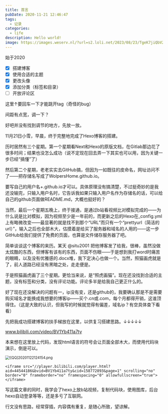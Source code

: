 ```yaml
---
title: 首言
pubDate: 2020-11-21 12:46:47
tags:
  - 记录
categories:
  - life
description: Hello world!
image: https://images.weserv.nl/?url=s2.loli.net/2023/08/23/TgeK7jiQbV2cpBo.webp
---
```


始于2020

<!--more-->

- [x] 搭建博客
- [x] 使用合适的主题
- [x] 更改头像
- [x] 添加分类（标签和目录）
- [ ] 开放评论区

这里↑要回车一下才能跳开tag（奇怪的bug）

间距有点宽，调一下？

好吧并没有找到调节的地方，先放一放。

11月21日小雪，早晨，终于完整地完成了Hexo博客的搭建。

历时居然有三个星期。第一个星期看Next和Hexo的原版文档，在Gitlab那边花了很多时间；结果也没怎么成功（说不定现在回去弄一下其实也可以用，因为关键一步已经“搞懂”了）

然后第二个星期，老老实实去GitHub搞，但因为一如既往的皮命名，网址访问不了——把存储名写成了WolpersHome.github.io。

要写自己的用户名+.github.io才可以。具体原理没有搞清楚，不过挺奇妙的是我还没输完，只输入用户名时，它告诉我如果只输入用户名作为存储名的话，可以给自己的github页面做README.md，大概也挺好的？

当然，最后一个星期五晚上，终于接通，是通过b站看视频比对模拟完成的——为什么说是比对模拟，因为视频至少是一年前的，而更新之后的Hexo在_config.yml上有略微改变——最显著的就是找不到那个“URL”而只有一个“prettyurl（简洁的url）”，输入之后也全部木大，估摸着是给买了服务器和域名的人用的——这一步GitHub给我们提供了免费的页面，也算是文件储存服务器了吧。

简单谈谈这个博客的来历。某天 @situ2001 把他博客发了给我，很棒，虽然没做太炫酷的东西，但博客有该有的东西，页面不伤眼——于是想到我打word时痛苦的眼睛，以及没有优雅感的.docx堆，我下定决心也做一个。当然，照猫画虎就是了，前人道路已经没有黑暗之处，走走便是。

于是照猫画虎画了三个星期。更恰当来说，是“照虎画猫”。现在还没找到合适的主题，没有标签和分类，没有评论功能。评论多半是给我自己更正什么的。

好了现在还没解决的问题有一，ip没有变，还是github的，我要确认那是不是需要购买域名才能换成我想要的博客ip——买个.cn或.com，每个月都得开销，这谁顶得住。（这是大致的认识，但我写的时候就觉得有偏差，域名ip？有空具体查下看看）

先把我成功搭建博客的扶手梯放在这里，以供复习搭建思路。↓↓↓↓↓

www.bilibili.com/video/BV1Yb411a7ty

本来想在这里放上代码，发现html语言的符号会让页面全部木大，而使用代码块演示，倒是可以。

<img src="https://i.loli.net/2020/11/22/GWLTJmQnPiMrt9f.png" alt="![QQ]20201122124154.png" style="zoom:80%;" />

```php+HTML
<iframe src="//player.bilibili.com/player.html?aid=44544186&bvid=BV1Yb411a7ty&cid=158772893&page=1" scrolling="no" border="0" frameborder="no" framespacing="0" allowfullscreen="true"> </iframe>
```

写这篇文章的同时，我学会了hexo上放b站视频，复制代码块，使用图库，后台hexo自动登录等等，还是多亏了互联网。

行文没有思路，经常穿插，内容偶有重复，是随心所致，望谅解。